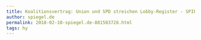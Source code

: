 ```yaml
---
title: Koalitionsvertrag: Union und SPD streichen Lobby-Register - SPIEGEL ONLINE - Politik
author: spiegel.de
permalink: 2018-02-10-spiegel.de-881503728.html
tags: hy
---
```


